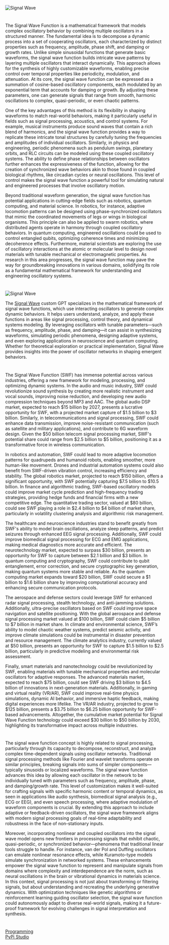 ![Signal Wave](https://github.com/user-attachments/assets/cb3af940-d911-4160-b5b7-775973997074)

#

The Signal Wave Function is a mathematical framework that models complex oscillatory behavior by combining multiple oscillators in a structured manner. The fundamental idea is to decompose a dynamic process into a set of cooperating oscillators, each characterized by distinct properties such as frequency, amplitude, phase shift, and damping or growth rates. Unlike simple sinusoidal functions that generate basic waveforms, the signal wave function builds intricate wave patterns by layering multiple oscillators that interact dynamically. This approach allows for the synthesis of highly customizable waveforms, enabling precise control over temporal properties like periodicity, modulation, and attenuation. At its core, the signal wave function can be expressed as a summation of cosine-based oscillatory components, each modulated by an exponential term that accounts for damping or growth. By adjusting these parameters, one can generate signals that range from smooth, harmonic oscillations to complex, quasi-periodic, or even chaotic patterns.

One of the key advantages of this method is its flexibility in shaping waveforms to match real-world behaviors, making it particularly useful in fields such as signal processing, acoustics, and control systems. For example, musical instruments produce sound waves that contain a rich blend of harmonics, and the signal wave function provides a way to replicate these intricate tonal structures by carefully tuning the frequencies and amplitudes of individual oscillators. Similarly, in physics and engineering, periodic phenomena such as pendulum swings, planetary orbits, and RLC circuits can be modeled using these coupled oscillatory systems. The ability to define phase relationships between oscillators further enhances the expressiveness of the function, allowing for the creation of synchronized wave behaviors akin to those found in coupled biological rhythms, like circadian cycles or neural oscillations. This level of control makes the signal wave function a powerful tool for simulating natural and engineered processes that involve oscillatory motion.

Beyond traditional waveform generation, the signal wave function has potential applications in cutting-edge fields such as robotics, quantum computing, and material science. In robotics, for instance, adaptive locomotion patterns can be designed using phase-synchronized oscillators that mimic the coordinated movements of legs or wings in biological organisms. This principle can also be applied to swarm robotics, where distributed agents operate in harmony through coupled oscillatory behaviors. In quantum computing, engineered oscillations could be used to control entangled qubits, optimizing coherence times and minimizing decoherence effects. Furthermore, material scientists are exploring the use of oscillatory interactions at the atomic or molecular level to design novel materials with tunable mechanical or electromagnetic properties. As research in this area progresses, the signal wave function may pave the way for groundbreaking innovations in various domains, solidifying its role as a fundamental mathematical framework for understanding and engineering oscillatory systems.

#

![Signal Wave](https://github.com/user-attachments/assets/6b6eb9a6-d6d9-4d0d-b008-d80ae8494de1)

The [Signal Wave](https://chatgpt.com/g/g-67c1c98d8cbc819184cc81de058e7f97-signal-wave) custom GPT specializes in the mathematical framework of signal wave functions, which use interacting oscillators to generate complex dynamic behaviors. It helps users understand, analyze, and apply these functions in areas like signal processing, control theory, and dynamical systems modeling. By leveraging oscillators with tunable parameters—such as frequency, amplitude, phase, and damping—it can assist in synthesizing waveforms, simulating periodic phenomena, designing adaptive systems, and even exploring applications in neuroscience and quantum computing. Whether for theoretical exploration or practical implementation, Signal Wave provides insights into the power of oscillator networks in shaping emergent behaviors.

#

The Signal Wave Function (SWF) has immense potential across various industries, offering a new framework for modeling, processing, and optimizing dynamic systems. In the audio and music industry, SWF could revolutionize sound synthesis by creating more realistic instrument and vocal sounds, improving noise reduction, and developing new audio compression techniques beyond MP3 and AAC. The global audio DSP market, expected to reach $15 billion by 2027, presents a lucrative opportunity for SWF, with a projected market capture of $1.5 billion to $3 billion. Similarly, in telecommunications and signal processing, SWF could enhance data transmission, improve noise-resistant communication (such as satellite and military applications), and contribute to 6G waveform design. Given the $50 billion telecom signal processing market, SWF's potential share could range from $2.5 billion to $5 billion, positioning it as a transformative force in wireless communication.

In robotics and automation, SWF could lead to more adaptive locomotion patterns for quadrupeds and humanoid robots, enabling smoother, more human-like movement. Drones and industrial automation systems could also benefit from SWF-driven vibration control, increasing efficiency and stability. The global robotics market, projected to reach $150 billion, offers a significant opportunity, with SWF potentially capturing $7.5 billion to $10.5 billion. In finance and algorithmic trading, SWF-based oscillatory models could improve market cycle prediction and high-frequency trading strategies, providing hedge funds and financial firms with a new competitive edge. The quantitative trading sector, valued at $80 billion, could see SWF playing a role in $2.4 billion to $4 billion of market share, particularly in volatility clustering analysis and algorithmic risk management.

The healthcare and neuroscience industries stand to benefit greatly from SWF's ability to model brain oscillations, analyze sleep patterns, and predict seizures through enhanced EEG signal processing. Additionally, SWF could improve biomedical signal processing for ECG and EMG applications, making medical diagnostics more accurate and efficient. The neurotechnology market, expected to surpass $30 billion, presents an opportunity for SWF to capture between $2.1 billion and $3 billion. In quantum computing and cryptography, SWF could contribute to qubit entanglement, error correction, and secure cryptographic key generation, making quantum systems more stable and reliable. As the quantum computing market expands toward $20 billion, SWF could secure a $1 billion to $1.6 billion share by improving computational accuracy and enhancing secure communication protocols.

The aerospace and defense sectors could leverage SWF for enhanced radar signal processing, stealth technology, and anti-jamming solutions. Additionally, ultra-precise oscillators based on SWF could improve space navigation and satellite positioning. With the global aerospace and defense signal processing market valued at $100 billion, SWF could claim $5 billion to $7 billion in market share. In climate and environmental science, SWF’s ability to model chaotic weather systems, predict seismic activity, and improve climate simulations could be instrumental in disaster prevention and resource management. The climate analytics industry, currently valued at $50 billion, presents an opportunity for SWF to capture $1.5 billion to $2.5 billion, particularly in predictive modeling and environmental risk assessment.

Finally, smart materials and nanotechnology could be revolutionized by SWF, enabling materials with tunable mechanical properties and molecular oscillators for adaptive responses. The advanced materials market, expected to reach $75 billion, could see SWF driving $3 billion to $4.5 billion of innovations in next-generation materials. Additionally, in gaming and virtual reality (VR/AR), SWF could improve real-time physics simulations, dynamic AI behavior, and immersive haptic feedback, making digital experiences more lifelike. The VR/AR industry, projected to grow to $125 billion, presents a $3.75 billion to $6.25 billion opportunity for SWF-based advancements. Altogether, the cumulative market potential for Signal Wave Function technology could exceed $30 billion to $50 billion by 2030, highlighting its transformative impact across multiple industries.

#

The signal wave function concept is highly related to signal processing, particularly through its capacity to decompose, reconstruct, and analyze complex time-dependent signals using oscillator networks. Traditional signal processing methods like Fourier and wavelet transforms operate on similar principles, breaking signals into sums of simpler components—typically sinusoids or localized waveforms. The signal wave function advances this idea by allowing each oscillator in the network to be individually tuned with parameters such as frequency, amplitude, phase, and damping/growth rate. This level of customization makes it well-suited for crafting signals with specific harmonic content or temporal dynamics, as seen in applications like audio synthesis, biomedical signal analysis (e.g., ECG or EEG), and even speech processing, where adaptive modulation of waveform components is crucial. By extending this approach to include adaptive or feedback-driven oscillators, the signal wave framework aligns with modern signal processing goals of real-time adaptability and robustness in the face of non-stationary inputs.

Moreover, incorporating nonlinear and coupled oscillators into the signal wave model opens new frontiers in processing signals that exhibit chaotic, quasi-periodic, or synchronized behavior—phenomena that traditional linear tools struggle to handle. For instance, van der Pol and Duffing oscillators can emulate nonlinear resonance effects, while Kuramoto-type models simulate synchronization in networked systems. These enhancements empower the signal wave function to represent and manipulate signals from domains where complexity and interdependence are the norm, such as neural oscillations in the brain or vibrational dynamics in materials science. In this context, signal processing is not just about transforming or filtering signals, but about understanding and recreating the underlying generative dynamics. With optimization techniques like genetic algorithms or reinforcement learning guiding oscillator selection, the signal wave function could autonomously adapt to diverse real-world signals, making it a future-proof framework for evolving challenges in signal interpretation and synthesis.

#

[Programming](https://github.com/sourceduty/Programming)
<br>
[PyPi Studio](https://chatgpt.com/g/g-682fb476dd048191800bdbc557bd7e9a-pypi-studio)

